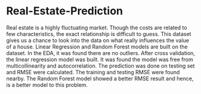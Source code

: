 # Real-Estate-Prediction
Real estate is a highly fluctuating market. Though the costs are related to few characteristics, the exact relationship is difficult to guess. This dataset gives us a chance to look into the data on what really influences the value of a house. Linear Regression and Random Forest models are built on the dataset. In the EDA, it was found there are no outliers. After cross validation, the linear regression model was built. It was found the model was free from multicollinearity and autocorrelation. The prediction was done on testing set and RMSE were calculated. The training and testing RMSE were found nearby. The Random Forest model showed a better RMSE result and hence, is a better model to this problem. 
